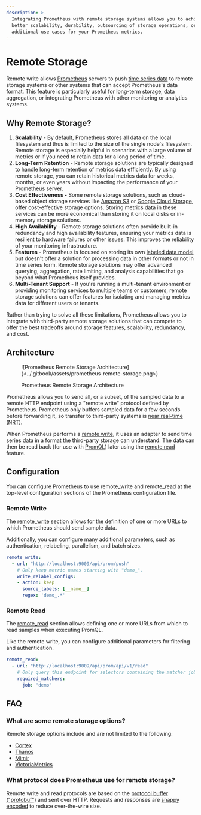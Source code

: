 ```yaml
---
description: >-
  Integrating Prometheus with remote storage systems allows you to achieve
  better scalability, durability, outsourcing of storage operations, or
  additional use cases for your Prometheus metrics.
---
```


# Remote Storage

Remote write allows [Prometheus](overview.md) servers to push [time series data](data-model.md#time-series) to remote storage systems or other systems that can accept Prometheus's data format. This feature is particularly useful for long-term storage, data aggregation, or integrating Prometheus with other monitoring or analytics systems.

## Why Remote Storage?

1. **Scalability** - By default, Prometheus stores all data on the local filesystem and thus is limited to the size of the single node's filesystem. Remote storage is especially helpful in scenarios with a large volume of metrics or if you need to retain data for a long period of time.
2. **Long-Term Retention** - Remote storage solutions are typically designed to handle long-term retention of metrics data efficiently. By using remote storage, you can retain historical metrics data for weeks, months, or even years without impacting the performance of your Prometheus server.
3. **Cost Effectiveness -** Some remote storage solutions, such as cloud-based object storage services like [Amazon S3](https://aws.amazon.com/s3/) or [Google Cloud Storage](https://cloud.google.com/storage), offer cost-effective storage options. Storing metrics data in these services can be more economical than storing it on local disks or in-memory storage solutions.
4. **High Availability** - Remote storage solutions often provide built-in redundancy and high availability features, ensuring your metrics data is resilient to hardware failures or other issues. This improves the reliability of your monitoring infrastructure.
5. **Features** - Prometheus is focused on storing its own [labeled data model](data-model.md) but doesn't offer a solution for processing data in other formats or not in time series form. Remote storage solutions may offer advanced querying, aggregation, rate limiting, and analysis capabilities that go beyond what Prometheus itself provides.
6. **Multi-Tenant Support** - If you're running a multi-tenant environment or providing monitoring services to multiple teams or customers, remote storage solutions can offer features for isolating and managing metrics data for different users or tenants.

Rather than trying to solve all these limitations, Prometheus allows you to integrate with third-party remote storage solutions that can compete to offer the best tradeoffs around storage features, scalability, redundancy, and cost.

## Architecture

<figure>![Prometheus Remote Storage Architecture](<../.gitbook/assets/prometheus-remote-storage.png>)<figcaption><p>Prometheus Remote Storage Architecture</p></figcaption></figure>

Prometheus allows you to send all, or a subset, of the sampled data to a remote HTTP endpoint using a "remote write" protocol defined by Prometheus. Prometheus only buffers sampled data for a few seconds before forwarding it, so transfer to third-party systems is [near real-time (NRT)](https://en.wikipedia.org/wiki/Real-time\_computing#Near\_real-time).

When Prometheus performs a [remote write](remote-storage.md#remote-write), it uses an adapter to send time series data in a format the third-party storage can understand. The data can then be read back (for use with [PromQL](promql/#what-is-promql)) later using the [remote read](remote-storage.md#remote-read) feature.

## Configuration

You can configure Prometheus to use remote\_write and remote\_read at the top-level configuration sections of the Prometheus configuration file.

### Remote Write

The [remote\_write](https://prometheus.io/docs/prometheus/latest/configuration/configuration/#remote\_write) section allows for the definition of one or more URLs to which Prometheus should send sample data.

Additionally, you can configure many additional parameters, such as authentication, relabeling, parallelism, and batch sizes.

```yaml title="prometheus.yml"
remote_write:
  - url: "http://localhost:9009/api/prom/push"
    # Only keep metric names starting with "demo_".
    write_relabel_configs:
    - action: keep
      source_labels: [__name__]
      regex: 'demo_.*'
```

### Remote Read

The [remote\_read](https://prometheus.io/docs/prometheus/latest/configuration/configuration/#remote\_read) section allows defining one or more URLs from which to read samples when executing PromQL.

Like the remote write, you can configure additional parameters for filtering and authentication.

```yaml title="prometheus.yml"
remote_read:
  - url: "http://localhost:9009/api/prom/api/v1/read"
    # Only query this endpoint for selectors containing the matcher job="demo".
    required_matchers:
      job: "demo"
```

## FAQ

### What are some remote storage options?

Remote storage options include and are not limited to the following:

* [Cortex](https://cortexmetrics.io/)
* [Thanos](https://thanos.io/)
* [Mimir](https://github.com/grafana/mimir)
* [VictoriaMetrics](https://victoriametrics.com/)

### What protocol does Prometheus use for remote storage?

Remote write and read protocols are based on the [protocol buffer ("protobuf")](https://protobuf.dev/) and sent over HTTP. Requests and responses are [snappy encoded](https://en.wikipedia.org/wiki/Snappy\_\(compression\)) to reduce over-the-wire size.
